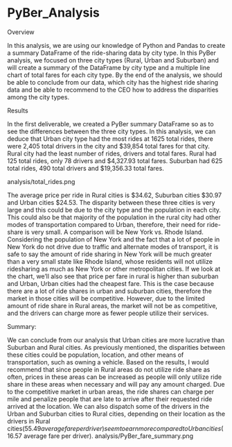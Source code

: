 # PyBer_Analysis

Overview

In this analysis, we are using our knowledge of Python and Pandas to create a summary DataFrame of the ride-sharing data by city type. 
In this PyBer analysis, we focused on three city types (Rural, Urban and Suburban) and will create a summary of the DataFrame by city type and a multiple line chart of total fares for each city type. By the end of the analysis, we should be able to conclude from our data, which city has the highest ride sharing data and be able to recommend to the CEO how to address the disparities among the city types. 

Results

In the first deliverable, we created a PyBer summary DataFrame so as to see the differences between the three city types. In this analysis, we can deduce that Urban city type had the most rides at 1625 total rides, there were 2,405 total drivers in the city and $39,854 total fares for that city. Rural city had the least number of rides, drivers and total fares. Rural had 125 total rides, only 78 drivers and $4,327.93 total fares. Suburban had 625 total rides, 490 total drivers and $19,356.33 total fares. 

analysis/total_rides.png

The average price per ride in Rural cities is $34.62, Suburban cities $30.97 and Urban cities $24.53. The disparity between these three cities is very large and this could be due to the city type and the population in each city. This could also be that majority of the population in the rural city had other modes of transportation compared to Urban, therefore, their need for ride-share is very small. A comparison will be New York vs. Rhode Island. Considering the population of New York and the fact that a lot of people in New York do not drive due to traffic and alternate modes of transport, it is safe to say the amount of ride sharing in New York will be much greater than a very small state like Rhode Island, whose residents will not utilize ridesharing as much as New York or other metropolitan cities.  If we look at the chart, we’ll also see that price per fare in rural is higher than suburban and Urban, Urban cities had the cheapest fare. This is the case because there are a lot of ride shares in urban and suburban cities, therefore the market in those cities will be competitive. However, due to the limited amount of ride share in Rural areas, the market will not be as competitive, and the drivers can charge more as fewer people utilize their services.


Summary: 

We can conclude from our analysis that Urban cities are more lucrative than Suburban and Rural cities. As previously mentioned, the disparities between these cities could be population, location, and other means of transportation, such as owning a vehicle. Based on the results, I would recommend that since people in Rural areas do not utilize ride share as often, prices in these areas can be increased as people will only utilize ride share in these areas when necessary and will pay any amount charged. Due to the competitive market in urban areas, the ride shares can charge per mile and penalize people that are late to arrive after their requested ride arrived at the location. We can also dispatch some of the drivers in the Urban and Suburban cities to Rural cities, depending on their location as the drivers in Rural cities($55.49 average fare per driver) seem to earn more compared to Urban cities($16.57 average fare per driver). 
analysis/PyBer_fare_summary.png






